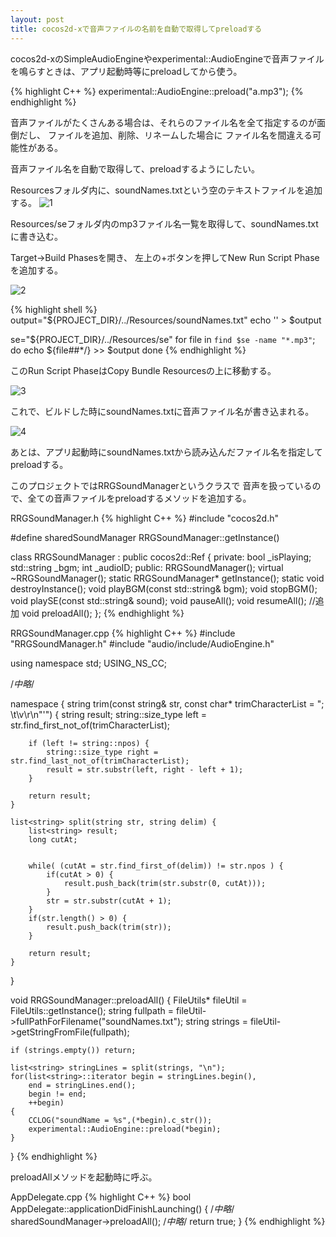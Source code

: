 ```yaml
---
layout: post
title: cocos2d-xで音声ファイルの名前を自動で取得してpreloadする
---
```


cocos2d-xのSimpleAudioEngineやexperimental::AudioEngineで音声ファイルを鳴らすときは、アプリ起動時等にpreloadしてから使う。

{% highlight C++ %}
experimental::AudioEngine::preload("a.mp3");
{% endhighlight %}

音声ファイルがたくさんある場合は、それらのファイル名を全て指定するのが面倒だし、
ファイルを追加、削除、リネームした場合に
ファイル名を間違える可能性がある。

音声ファイル名を自動で取得して、preloadするようにしたい。

Resourcesフォルダ内に、soundNames.txtという空のテキストファイルを追加する。
![1]({{site.baseurl}}/images/2016-09-19-1.png)

Resources/seフォルダ内のmp3ファイル名一覧を取得して、soundNames.txtに書き込む。

Target->Build Phasesを開き、
左上の+ボタンを押してNew Run Script Phaseを追加する。

![2]({{site.baseurl}}/images/2016-09-19-2.png)

{% highlight shell %}
output="${PROJECT_DIR}/../Resources/soundNames.txt"
echo '' > $output

se="${PROJECT_DIR}/../Resources/se"
for file in `find $se -name "*.mp3"`; do
echo ${file##*/} >> $output
done
{% endhighlight %}

このRun Script PhaseはCopy Bundle Resourcesの上に移動する。

![3]({{site.baseurl}}/images/2016-09-19-3.png)

これで、ビルドした時にsoundNames.txtに音声ファイル名が書き込まれる。

![4]({{site.baseurl}}/images/2016-09-19-4.png)

あとは、アプリ起動時にsoundNames.txtから読み込んだファイル名を指定してpreloadする。

このプロジェクトではRRGSoundManagerというクラスで
音声を扱っているので、全ての音声ファイルをpreloadするメソッドを追加する。

RRGSoundManager.h
{% highlight C++ %}
#include "cocos2d.h"

#define sharedSoundManager RRGSoundManager::getInstance()

class RRGSoundManager : public cocos2d::Ref
{
private:
    bool _isPlaying;
    std::string _bgm;
    int _audioID;
public:
    RRGSoundManager();
    virtual ~RRGSoundManager();
    static RRGSoundManager* getInstance();
    static void destroyInstance();
    void playBGM(const std::string& bgm);
    void stopBGM();
    void playSE(const std::string& sound);
    void pauseAll();
    void resumeAll();
    //追加
    void preloadAll();
};
{% endhighlight %}

RRGSoundManager.cpp
{% highlight C++ %}
#include "RRGSoundManager.h"
#include "audio/include/AudioEngine.h"

using namespace std;
USING_NS_CC;

/*中略*/

namespace {
    string trim(const string& str, const char* trimCharacterList = "; \t\v\r\n\"\'") {
        string result;
        string::size_type left = str.find_first_not_of(trimCharacterList);
        
        if (left != string::npos) {
            string::size_type right = str.find_last_not_of(trimCharacterList);
            result = str.substr(left, right - left + 1);
        }
        
        return result;
    }
    
    list<string> split(string str, string delim) {
        list<string> result;
        long cutAt;
        
        
        while( (cutAt = str.find_first_of(delim)) != str.npos ) {
            if(cutAt > 0) {
                result.push_back(trim(str.substr(0, cutAt)));
            }
            str = str.substr(cutAt + 1);
        }
        if(str.length() > 0) {
            result.push_back(trim(str));
        }
        
        return result;
    }
}

void RRGSoundManager::preloadAll()
{
    FileUtils* fileUtil = FileUtils::getInstance();
    string fullpath = fileUtil->fullPathForFilename("soundNames.txt");
    string strings = fileUtil->getStringFromFile(fullpath);
    
    if (strings.empty()) return;
    
    list<string> stringLines = split(strings, "\n");
    for(list<string>::iterator begin = stringLines.begin(),
        end = stringLines.end();
        begin != end;
        ++begin)
    {
        CCLOG("soundName = %s",(*begin).c_str());
        experimental::AudioEngine::preload(*begin);
    }
}
{% endhighlight %}

preloadAllメソッドを起動時に呼ぶ。

AppDelegate.cpp
{% highlight C++ %}
bool AppDelegate::applicationDidFinishLaunching() {
	/*中略*/
	sharedSoundManager->preloadAll();
	/*中略*/
	return true;
}
{% endhighlight %}
